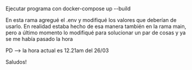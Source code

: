 Ejecutar programa con docker-compose up --build

En esta rama agregué el .env y modifiqué los valores que deberían de usarlo. En realidad estaba hecho de esa manera también en la rama main, pero a último momento lo modifiqué para solucionar un par de cosas y ya se me había pasado la hora

PD --> la hora actual es 12.21am del 26/03

Saludos!